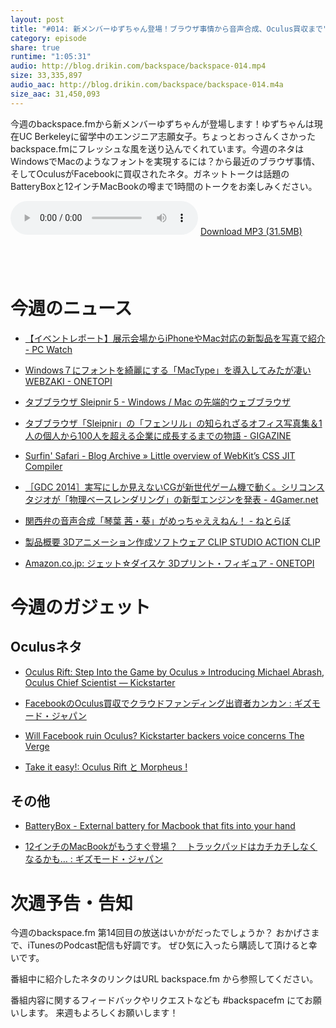 ```yaml
---
layout: post
title: "#014: 新メンバーゆずちゃん登場！ブラウザ事情から音声合成、Oculus買収まで"
category: episode
share: true
runtime: "1:05:31"
audio: http://blog.drikin.com/backspace/backspace-014.mp4
size: 33,335,897
audio_aac: http://blog.drikin.com/backspace/backspace-014.m4a
size_aac: 31,450,093
---
```


今週のbackspace.fmから新メンバーゆずちゃんが登場します！ゆずちゃんは現在UC Berkeleyに留学中のエンジニア志願女子。ちょっとおっさんくさかったbackspace.fmにフレッシュな風を送り込んでくれています。今週のネタはWindowsでMacのようなフォントを実現するには？から最近のブラウザ事情、そしてOculusがFacebookに買収されたネタ。ガネットトークは話題のBatteryBoxと12インチMacBookの噂まで1時間のトークをお楽しみください。

<audio src="http://blog.drikin.com/backspace/backspace-014.mp3" controls preload></audio>
[Download MP3 (31.5MB)](http://blog.drikin.com/backspace/backspace-014.mp3)

<a href="https://itunes.apple.com/jp/podcast/backspace.fm/id830709730?mt=2&uo=4&at=11lo9f" target="itunes_store" style="display:inline-block;overflow:hidden;background:url(https://linkmaker.itunes.apple.com/htmlResources/assets/ja_jp//images/web/linkmaker/badge_subscribe-lrg.png) no-repeat;width:135px;height:40px;@media only screen{background-image:url(https://linkmaker.itunes.apple.com/htmlResources/assets/ja_jp//images/web/linkmaker/badge_subscribe-lrg.svg);}"></a>

# 今週のニュース
- [【イベントレポート】展示会場からiPhoneやMac対応の新製品を写真で紹介 - PC Watch](http://pc.watch.impress.co.jp/docs/news/event/20140329_641897.html)

- [Windows７にフォントを綺麗にする「MacType」を導入してみたが凄い  WEBZAKI - ONETOPI](http://1topi.jp/curator/mazzo/1403/28/499283)

- [タブブラウザ Sleipnir 5 - Windows / Mac の先端的ウェブブラウザ](http://www.fenrir-inc.com/jp/sleipnir/)

- [タブブラウザ「Sleipnir」の「フェンリル」の知られざるオフィス写真集＆1人の個人から100人を超える企業に成長するまでの物語 - GIGAZINE](http://gigazine.net/news/20140324-fenrir-interview/)

- [Surfin' Safari - Blog Archive » Little overview of WebKit’s CSS JIT Compiler](https://www.webkit.org/blog/3271/webkit-css-selector-jit-compiler/)

- [［GDC 2014］実写にしか見えないCGが新世代ゲーム機で動く。シリコンスタジオが「物理ベースレンダリング」の新型エンジンを発表 - 4Gamer.net](http://www.4gamer.net/games/032/G003263/20140324070/)

- [関西弁の音声合成「琴葉 茜・葵」がめっちゃええねん！ - ねとらぼ](http://nlab.itmedia.co.jp/nl/articles/1403/27/news120.html)

- [製品概要  3Dアニメーション作成ソフトウェア CLIP STUDIO ACTION  CLIP](http://www.clip-studio.com/clip_site/download/clipstudioaction/clipstudioaction_top)

- [Amazon.co.jp: ジェット☆ダイスケ 3Dプリント・フィギュア - ONETOPI](http://1topi.jp/curator/mazzo/1403/25/495870)

# 今週のガジェット

## Oculusネタ
- [Oculus Rift: Step Into the Game by Oculus » Introducing Michael Abrash, Oculus Chief Scientist — Kickstarter](https://www.kickstarter.com/projects/1523379957/oculus-rift-step-into-the-game/posts/792309)

- [FacebookのOculus買収でクラウドファンディング出資者カンカン : ギズモード・ジャパン](http://www.gizmodo.jp/sp/2014/03/facebookoculus.html?r=m.facebook.co)

- [Will Facebook ruin Oculus? Kickstarter backers voice concerns  The Verge](http://www.theverge.com/2014/3/26/5549108/will-facebook-ruin-oculus-kickstarter-backers-voice-concerns)

- [Take it easy!: Oculus Rift と Morpheus !](http://torotiti.blogspot.com/2014/03/oculus-rift-morphius.html)

## その他
- [BatteryBox - External battery for Macbook that fits into your hand](http://getbatterybox.com/)

- [12インチのMacBookがもうすぐ登場？　トラックパッドはカチカチしなくなるかも… : ギズモード・ジャパン](http://www.gizmodo.jp/2014/03/macbook_air12macbooktrackpad.html)

# 次週予告・告知
今週のbackspace.fm 第14回目の放送はいかがだったでしょうか？
おかげさまで、iTunesのPodcast配信も好調です。
ぜひ気に入ったら購読して頂けると幸いです。

番組中に紹介したネタのリンクはURL backspace.fm から参照してください。

番組内容に関するフィードバックやリクエストなども #backspacefm にてお願いします。
来週もよろしくお願いします！

